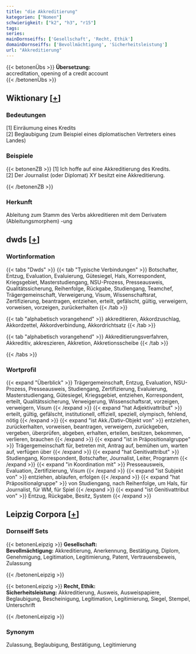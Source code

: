 ```yaml
---
title: "die Akkreditierung"
kategorien: ["Nomen"]
schwierigkeit: ["k2", "h3", "r15"]
tags:
series:
mainDornseiffs: ['Gesellschaft', 'Recht, Ethik']
domainDornseiffs: ['Bevollmächtigung', 'Sicherheitsleistung']
url: "Akkreditierung"
---
```


{{< betonenÜbs >}}
**Übersetzung:**  
accreditation, opening of a credit account  
{{< /betonenÜbs >}}

## Wiktionary [[+](https://de.wiktionary.org/wiki/Akkreditierung)]

### Bedeutungen
[1] Einräumung eines Kredits  
[2] Beglaubigung (zum Beispiel eines diplomatischen Vertreters eines Landes)  

### Beispiele
{{< betonenZB >}}
[1] Ich hoffe auf eine Akkreditierung des Kredits.  
[2] Der Journalist (oder Diplomat) XY besitzt eine Akkreditierung.  

{{< /betonenZB >}}
### Herkunft
Ableitung zum Stamm des Verbs akkreditieren mit dem Derivatem (Ableitungsmorphem) -ung  



## dwds [[+](https://www.dwds.de/wb/Akkreditierung)]

### Wortinformation
{{< tabs "Dwds" >}}
{{< tab "Typische Verbindungen" >}}
Botschafter, Entzug, Evaluation, Evaluierung, Gütesiegel, Hals, Korrespondent, Kriegsgebiet, Masterstudiengang, NSU-Prozess, Presseausweis, Qualitätssicherung, Reihenfolge, Rückgabe, Studiengang, Teamchef, Trägergemeinschaft, Verweigerung, Visum, Wissenschaftsrat, Zertifizierung, beantragen, entziehen, erteilt, gefälscht, gültig, verweigern, vorweisen, vorzeigen, zurückerhalten
{{< /tab >}}

{{< tab "alphabetisch vorangehend" >}}
akkreditieren, Akkordzuschlag, Akkordzettel, Akkordverbindung, Akkordrichtsatz
{{< /tab >}}

{{< tab "alphabetisch vorangehend" >}}
Akkreditierungsverfahren, Akkreditiv, akkreszieren, Akkretion, Akkretionsscheibe
{{< /tab >}}

{{< /tabs >}}

### Wortprofil
{{< expand "Überblick" >}} Trägergemeinschaft, Entzug, Evaluation, NSU-Prozess, Presseausweis, Studiengang, Zertifizierung, Evaluierung, Masterstudiengang, Gütesiegel, Kriegsgebiet, entziehen, Korrespondent, erteilt, Qualitätssicherung, Verweigerung, Wissenschaftsrat, vorzeigen, verweigern, Visum {{< /expand >}}
{{< expand "hat Adjektivattribut" >}} erteilt, gültig, gefälscht, institutionell, offiziell, speziell, olympisch, fehlend, nötig {{< /expand >}}
{{< expand "ist Akk./Dativ-Objekt von" >}} entziehen, zurückerhalten, vorweisen, beantragen, verweigern, zurückgeben, vergeben, überprüfen, abgeben, erhalten, erteilen, besitzen, bekommen, verlieren, brauchen {{< /expand >}}
{{< expand "ist in Präpositionalgruppe" >}} Trägergemeinschaft für, betreten mit, Antrag auf, bemühen um, warten auf, verfügen über {{< /expand >}}
{{< expand "hat Genitivattribut" >}} Studiengang, Korrespondent, Botschafter, Journalist, Leiter, Programm {{< /expand >}}
{{< expand "in Koordination mit" >}} Presseausweis, Evaluation, Zertifizierung, Visum {{< /expand >}}
{{< expand "ist Subjekt von" >}} entziehen, ablaufen, erfolgen {{< /expand >}}
{{< expand "hat Präpositionalgruppe" >}} von Studiengang, nach Reihenfolge, um Hals, für Journalist, für WM, für Spiel {{< /expand >}}
{{< expand "ist Genitivattribut von" >}} Entzug, Rückgabe, Besitz, System {{< /expand >}}

## Leipzig Corpora [[+](https://corpora.uni-leipzig.de/en/res?word=Akkreditierung&corpusId=deu_newscrawl-public_2018)]

### Dornseiff Sets
{{< betonenLeipzig >}}
**Gesellschaft:**  
**Bevollmächtigung:** Akkreditierung, Anerkennung, Bestätigung, Diplom, Genehmigung, Legitimation, Legitimierung, Patent, Vertrauensbeweis, Zulassung  

{{< /betonenLeipzig >}}


{{< betonenLeipzig >}}
**Recht, Ethik:**  
**Sicherheitsleistung:** Akkreditierung, Ausweis, Ausweispapiere, Beglaubigung, Bescheinigung, Legitimation, Legitimierung, Siegel, Stempel, Unterschrift  

{{< /betonenLeipzig >}}

### Synonym
Zulassung, Beglaubigung, Bestätigung, Legitimierung

